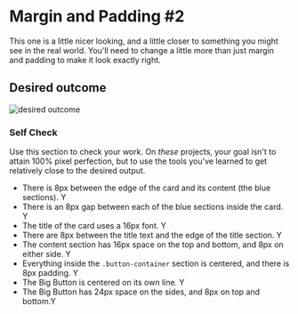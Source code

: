 # Margin and Padding #2

This one is a little nicer looking, and a little closer to something you might see in the real world. You'll need to change a little more than just margin and padding to make it look exactly right.

## Desired outcome
![desired outcome](./desired-outcome.png)

### Self Check
Use this section to check your work. On _these_ projects, your goal isn't to attain 100% pixel perfection, but to use the tools you've learned to get relatively close to the desired output.

- There is 8px between the edge of the card and its content (the blue sections). Y
- There is an 8px gap between each of the blue sections inside the card. Y
- The title of the card uses a 16px font. Y
- There are 8px between the title text and the edge of the title section. Y
- The content section has 16px space on the top and bottom, and 8px on either side. Y
- Everything inside the `.button-container` section is centered, and there is 8px padding. Y
- The Big Button is centered on its own line. Y
- The Big Button has 24px space on the sides, and 8px on top and bottom.Y
